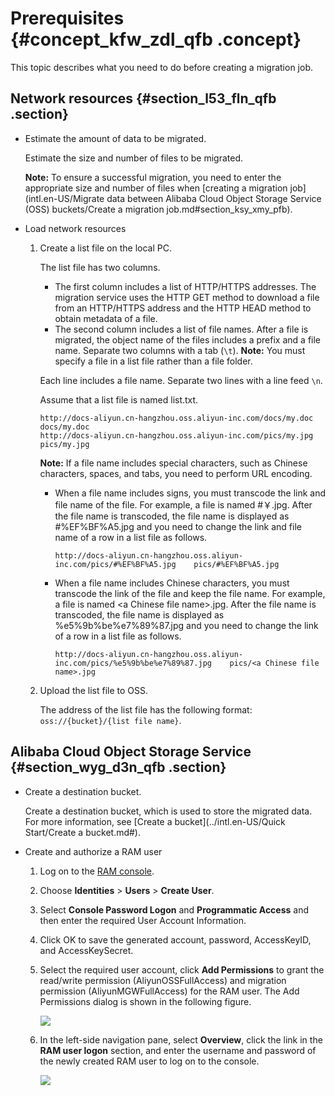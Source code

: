 # Prerequisites {#concept_kfw_zdl_qfb .concept}

This topic describes what you need to do before creating a migration job.

## Network resources {#section_l53_fln_qfb .section}

-   Estimate the amount of data to be migrated.

    Estimate the size and number of files to be migrated.

    **Note:** To ensure a successful migration, you need to enter the appropriate size and number of files when [creating a migration job](intl.en-US/Migrate data between Alibaba Cloud Object Storage Service (OSS) buckets/Create a migration job.md#section_ksy_xmy_pfb).

-   Load network resources
    1.  Create a list file on the local PC.

        The list file has two columns.

        -   The first column includes a list of HTTP/HTTPS addresses. The migration service uses the HTTP GET method to download a file from an HTTP/HTTPS address and the HTTP HEAD method to obtain metadata of a file.
        -   The second column includes a list of file names. After a file is migrated, the object name of the files includes a prefix and a file name. Separate two columns with a tab \(`\t`\).
        **Note:** You must specify a file in a list file rather than a file folder.

        Each line includes a file name. Separate two lines with a line feed `\n`.

        Assume that a list file is named list.txt.

        ```
        http://docs-aliyun.cn-hangzhou.oss.aliyun-inc.com/docs/my.doc    docs/my.doc 
        http://docs-aliyun.cn-hangzhou.oss.aliyun-inc.com/pics/my.jpg    pics/my.jpg 
        ```

        **Note:** If a file name includes special characters, such as Chinese characters, spaces, and tabs, you need to perform URL encoding.

        -   When a file name includes signs, you must transcode the link and file name of the file. For example, a file is named \#￥.jpg. After the file name is transcoded, the file name is displayed as \#%EF%BF%A5.jpg and you need to change the link and file name of a row in a list file as follows.

            ```
            http://docs-aliyun.cn-hangzhou.oss.aliyun-inc.com/pics/#%EF%BF%A5.jpg    pics/#%EF%BF%A5.jpg
            ```

        -   When a file name includes Chinese characters, you must transcode the link of the file and keep the file name. For example, a file is named <a Chinese file name\>.jpg. After the file name is transcoded, the file name is displayed as %e5%9b%be%e7%89%87.jpg and you need to change the link of a row in a list file as follows.

            ```
            http://docs-aliyun.cn-hangzhou.oss.aliyun-inc.com/pics/%e5%9b%be%e7%89%87.jpg    pics/<a Chinese file name>.jpg
            ```

    2.  Upload the list file to OSS.

        The address of the list file has the following format: `oss://{bucket}/{list file name}`.


## Alibaba Cloud Object Storage Service {#section_wyg_d3n_qfb .section}

-   Create a destination bucket.

    Create a destination bucket, which is used to store the migrated data. For more information, see [Create a bucket](../intl.en-US/Quick Start/Create a bucket.md#).

-   Create and authorize a RAM user
    1.  Log on to the [RAM console](https://ram.console.aliyun.com).
    2.  Choose **Identities** \> **Users** \> **Create User**.
    3.  Select **Console Password Logon** and **Programmatic Access** and then enter the required User Account Information.
    4.  Click OK to save the generated account, password, AccessKeyID, and AccessKeySecret.
    5.  Select the required user account, click **Add Permissions** to grant the read/write permission \(AliyunOSSFullAccess\) and migration permission \(AliyunMGWFullAccess\) for the RAM user. The Add Permissions dialog is shown in the following figure.

        ![](http://static-aliyun-doc.oss-cn-hangzhou.aliyuncs.com/assets/img/40745/155953142521235_en-US.png)

    6.  In the left-side navigation pane, select **Overview**, click the link in the **RAM user logon** section, and enter the username and password of the newly created RAM user to log on to the console.

        ![](http://static-aliyun-doc.oss-cn-hangzhou.aliyuncs.com/assets/img/40745/155953142534662_en-US.png)


